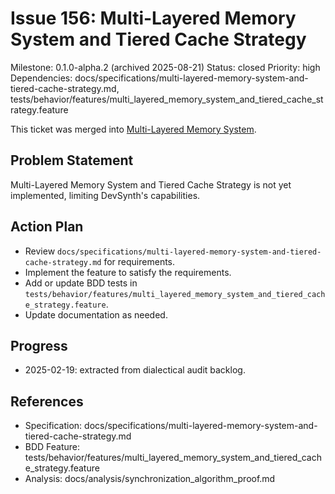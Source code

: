 # Issue 156: Multi-Layered Memory System and Tiered Cache Strategy
Milestone: 0.1.0-alpha.2 (archived 2025-08-21)
Status: closed
Priority: high
Dependencies: docs/specifications/multi-layered-memory-system-and-tiered-cache-strategy.md, tests/behavior/features/multi_layered_memory_system_and_tiered_cache_strategy.feature

This ticket was merged into [Multi-Layered Memory System](../multi-layered-memory-system.md).

## Problem Statement
Multi-Layered Memory System and Tiered Cache Strategy is not yet implemented, limiting DevSynth's capabilities.


## Action Plan
- Review `docs/specifications/multi-layered-memory-system-and-tiered-cache-strategy.md` for requirements.
- Implement the feature to satisfy the requirements.
- Add or update BDD tests in `tests/behavior/features/multi_layered_memory_system_and_tiered_cache_strategy.feature`.
- Update documentation as needed.

## Progress
- 2025-02-19: extracted from dialectical audit backlog.

## References
- Specification: docs/specifications/multi-layered-memory-system-and-tiered-cache-strategy.md
- BDD Feature: tests/behavior/features/multi_layered_memory_system_and_tiered_cache_strategy.feature
- Analysis: docs/analysis/synchronization_algorithm_proof.md
